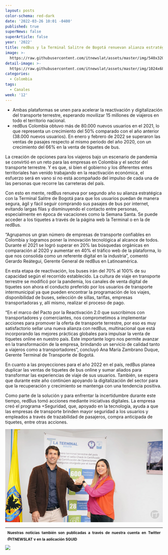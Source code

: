 ```yaml
---
layout: posts
color-schema: red-dark
date: '2022-03-26 10:01 -0400'
published: true
superNews: false
superArticle: false
year: '2022'
title: redBus y la Terminal Salitre de Bogotá renuevan alianza estratégica digital
image: >-
  https://raw.githubusercontent.com/itnewslat/assets/master/img/540x320/redBus-p.jpg
detail-image: >-
  https://raw.githubusercontent.com/itnewslat/assets/master/img/1024x680/redBus-g.jpg
categories:
  - Colombia
tags:
  - Canales
week: '12'
---
```

- Ambas plataformas se unen para acelerar la reactivación y digitalización del transporte terrestre, esperando movilizar 15 millones de viajeros en todo el territorio nacional.
- redBus Colombia obtuvo más de 80.000 nuevos usuarios en el 2021, lo que representa un crecimiento del 50% comparado con el año anterior (38.000 nuevos usuarios). En enero y febrero de 2022 se superaron las ventas de pasajes respecto al mismo periodo del año 2020, con un crecimiento del 66% en la venta de tiquetes de bus.

La creación de opciones para los viajeros bajo un escenario de pandemia se convirtió en un reto para las empresas en Colombia y el sector del transporte terrestre. Y es que, si bien el gobierno y los diferentes entes territoriales han venido trabajando en la reactivación económica, el esfuerzo será en vano si no está acompañado del impulso de cada una de las personas que recorre las carreteras del país.

Con esto en mente, redBus renueva por segundo año su alianza estratégica con la Terminal Salitre de Bogotá para que los usuarios puedan de manera segura, ágil y fácil seguir comprando sus pasajes de bus por internet, evitando largas filas y disminuyendo el contacto entre personas, especialmente en época de vacaciones como la Semana Santa. Se puede acceder a los tiquetes a través de la página web la Terminal o en la de redBus.

“Agrupamos un gran número de empresas de transporte confiables en Colombia y logramos poner la innovación tecnológica al alcance de todos. Durante el 2021 se logró superar en 20% las búsquedas orgánicas en comparación al 2020 y aumentar en 40% el tráfico web de la plataforma, lo que nos consolida como un referente digital en la industria”, comentó Gerardo Reátegui, Gerente General de redBus en Latinoamérica.

En esta etapa de reactivación, los buses irán del 70% al 100% de su capacidad según el recorrido establecido. La cultura de viaje en transporte terrestre se modificó por la pandemia, los canales de venta digital de tiquetes son ahora el conducto preferido por los usuarios de transporte intermunicipal ya que pueden encontrar la programación de los viajes, disponibilidad de buses, selección de sillas, tarifas, empresas transportadoras y, allí mismo, realizar el proceso de pago.

“En el marco del Pacto por la Reactivación 2.0 que suscribimos con transportadores y comerciantes, nos comprometimos a implementar acciones para promover la oferta de transporte terrestre, por eso es muy satisfactorio sellar una nueva alianza con redBus, multinacional que está incorporando las mejores prácticas globales para impulsar la venta de tiquetes online en nuestro país. Este importante logro nos permite avanzar en la transformación de la empresa, brindando un servicio de calidad tanto a viajeros como a transportadores”, concluyó Ana María Zambrano Duque, Gerente Terminal de Transporte de Bogotá.

En cuanto a las proyecciones para el año 2022 en el país, redBus planea duplicar las ventas de tiquetes de bus online y sumar aliados para transformar las experiencias de viaje de sus usuarios. También, se espera que durante este año continúen apoyando la digitalización del sector para que la recuperación y crecimiento se mantenga con una tendencia positiva. 

Como parte de la solución y para enfrentar la incertidumbre durante este tiempo, redBus tomó acciones mediante iniciativas digitales. La empresa creó el programa +Seguridad, que, apoyado en la tecnología, ayuda a que las empresas de transporte brinden mayor seguridad a los usuarios y empleados a través de trazabilidad de pasajeros, compra anticipada de tiquetes, entre otras acciones. 

![](https://raw.githubusercontent.com/itnewslat/assets/master/img/540x320/redBus-p.jpg)

<table style="height: 42px;" width="569">
<tbody>
<tr>
<td style="text-align: justify;"><sub><strong>Nuestras noticias también son publicadas a través de nuestra cuenta en Twitter <a href="https://twitter.com/itnewslat?lang=es">@ITNEWSLAT</a> y en la aplicación <a href="https://squidapp.co/en/">SQUID</a></strong></sub></td>
</tr>
</tbody>
</table>

<img src="https://tracker.metricool.com/c3po.jpg?hash=56f88a41e39ab42c063cc51676587a04"/>

